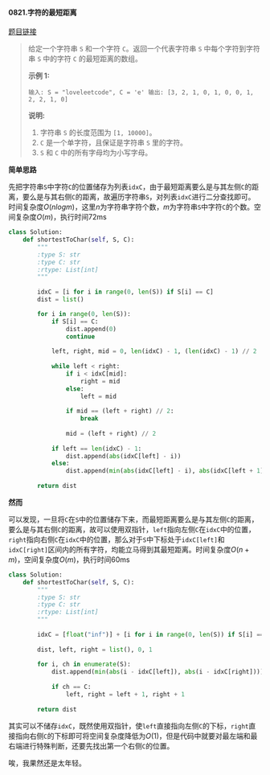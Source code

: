 #### 0821.字符的最短距离
[题目链接](https://leetcode-cn.com/problems/shortest-distance-to-a-character/)
> 给定一个字符串 `S` 和一个字符 `C`。返回一个代表字符串 `S` 中每个字符到字符串 `S` 中的字符 `C` 的最短距离的数组。
>
> **示例 1:**
>
> `
> 输入: S = "loveleetcode", C = 'e'
> 输出: [3, 2, 1, 0, 1, 0, 0, 1, 2, 2, 1, 0]
> `
>
> **说明:**
>
> 1. 字符串 `S` 的长度范围为 `[1, 10000]`。
> 2. `C` 是一个单字符，且保证是字符串 `S` 里的字符。
> 3. `S` 和 `C` 中的所有字母均为小写字母。

**简单思路**

先把字符串`S`中字符`C`的位置储存为列表`idxC`，由于最短距离要么是与其左侧`C`的距离，要么是与其右侧`C`的距离，故遍历字符串`S`，对列表`idxC`进行二分查找即可。时间复杂度$O(nlogm)$，这里$n$为字符串字符个数，$m$为字符串`S`中字符`C`的个数。空间复杂度$O(m)$，执行时间72ms

```python
class Solution:
    def shortestToChar(self, S, C):
        """
        :type S: str
        :type C: str
        :rtype: List[int]
        """
        
        idxC = [i for i in range(0, len(S)) if S[i] == C]
        dist = list()

        for i in range(0, len(S)):
            if S[i] == C:
                dist.append(0)
                continue
            
            left, right, mid = 0, len(idxC) - 1, (len(idxC) - 1) // 2
            
            while left < right:
                if i < idxC[mid]:
                    right = mid
                else:
                    left = mid
                
                if mid == (left + right) // 2:
                    break
                    
                mid = (left + right) // 2
            
            if left == len(idxC) - 1:
                dist.append(abs(idxC[left] - i))
            else:
                dist.append(min(abs(idxC[left] - i), abs(idxC[left + 1] - i)))
                        
        return dist
```

**然而**

可以发现，一旦将`C`在`S`中的位置储存下来，而最短距离要么是与其左侧`C`的距离，要么是与其右侧`C`的距离，故可以使用双指针，`left`指向左侧`C`在`idxC`中的位置，`right`指向右侧`C`在`idxC`中的位置，那么对于`S`中下标处于`idxC[left]`和`idxC[right]`区间内的所有字符，均能立马得到其最短距离。时间复杂度$O(n+m)$，空间复杂度$O(m)$，执行时间60ms

```python
class Solution:
    def shortestToChar(self, S, C):
        """
        :type S: str
        :type C: str
        :rtype: List[int]
        """
        
        idxC = [float("inf")] + [i for i in range(0, len(S)) if S[i] == C] + [float("inf")]
        
        dist, left, right = list(), 0, 1
        
        for i, ch in enumerate(S):
            dist.append(min(abs(i - idxC[left]), abs(i - idxC[right])))
            
            if ch == C:
                left, right = left + 1, right + 1
                     
        return dist
```

其实可以不储存`idxC`，既然使用双指针，使`left`直接指向左侧`C`的下标，`right`直接指向右侧`C`的下标即可将空间复杂度降低为$O(1)$，但是代码中就要对最左端和最右端进行特殊判断，还要先找出第一个右侧`C`的位置。

唉，我果然还是太年轻。